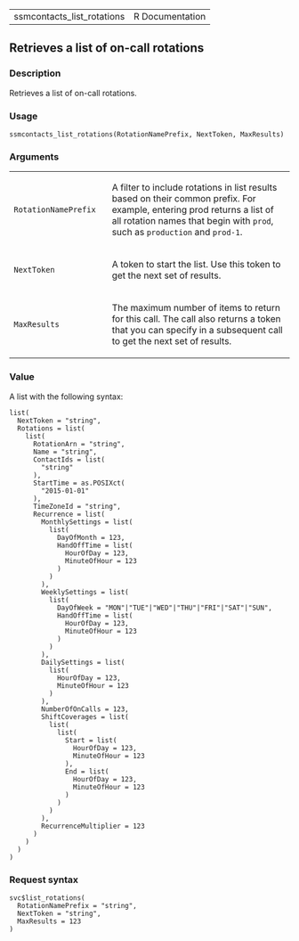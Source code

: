 <table style="width: 100%;">
<tbody>
<tr class="odd">
<td>ssmcontacts_list_rotations</td>
<td style="text-align: right;">R Documentation</td>
</tr>
</tbody>
</table>

## Retrieves a list of on-call rotations

### Description

Retrieves a list of on-call rotations.

### Usage

    ssmcontacts_list_rotations(RotationNamePrefix, NextToken, MaxResults)

### Arguments

<table>
<colgroup>
<col style="width: 35%" />
<col style="width: 65%" />
</colgroup>
<tbody>
<tr class="odd">
<td><code
id="ssmcontacts_list_rotations_:_RotationNamePrefix">RotationNamePrefix</code></td>
<td><p>A filter to include rotations in list results based on their
common prefix. For example, entering prod returns a list of all rotation
names that begin with <code>prod</code>, such as <code>production</code>
and <code>prod-1</code>.</p></td>
</tr>
<tr class="even">
<td><code
id="ssmcontacts_list_rotations_:_NextToken">NextToken</code></td>
<td><p>A token to start the list. Use this token to get the next set of
results.</p></td>
</tr>
<tr class="odd">
<td><code
id="ssmcontacts_list_rotations_:_MaxResults">MaxResults</code></td>
<td><p>The maximum number of items to return for this call. The call
also returns a token that you can specify in a subsequent call to get
the next set of results.</p></td>
</tr>
</tbody>
</table>

### Value

A list with the following syntax:

    list(
      NextToken = "string",
      Rotations = list(
        list(
          RotationArn = "string",
          Name = "string",
          ContactIds = list(
            "string"
          ),
          StartTime = as.POSIXct(
            "2015-01-01"
          ),
          TimeZoneId = "string",
          Recurrence = list(
            MonthlySettings = list(
              list(
                DayOfMonth = 123,
                HandOffTime = list(
                  HourOfDay = 123,
                  MinuteOfHour = 123
                )
              )
            ),
            WeeklySettings = list(
              list(
                DayOfWeek = "MON"|"TUE"|"WED"|"THU"|"FRI"|"SAT"|"SUN",
                HandOffTime = list(
                  HourOfDay = 123,
                  MinuteOfHour = 123
                )
              )
            ),
            DailySettings = list(
              list(
                HourOfDay = 123,
                MinuteOfHour = 123
              )
            ),
            NumberOfOnCalls = 123,
            ShiftCoverages = list(
              list(
                list(
                  Start = list(
                    HourOfDay = 123,
                    MinuteOfHour = 123
                  ),
                  End = list(
                    HourOfDay = 123,
                    MinuteOfHour = 123
                  )
                )
              )
            ),
            RecurrenceMultiplier = 123
          )
        )
      )
    )

### Request syntax

    svc$list_rotations(
      RotationNamePrefix = "string",
      NextToken = "string",
      MaxResults = 123
    )
